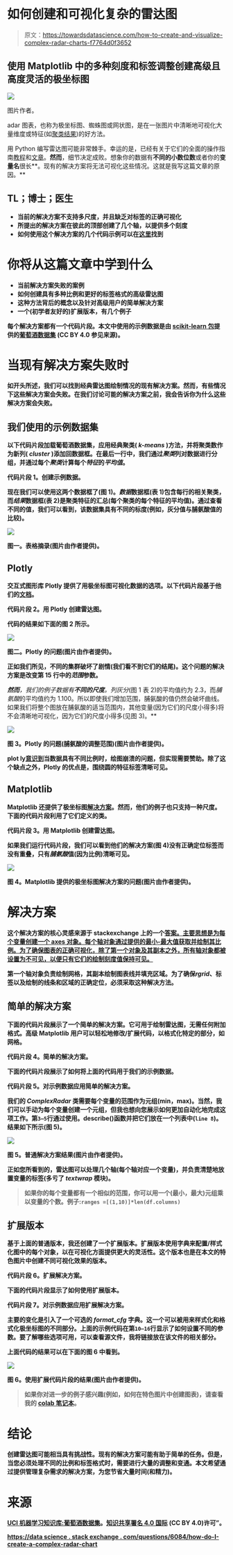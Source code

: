 # 如何创建和可视化复杂的雷达图

> 原文：<https://towardsdatascience.com/how-to-create-and-visualize-complex-radar-charts-f7764d0f3652>

## 使用 Matplotlib 中的多种刻度和标签调整创建高级且高度灵活的极坐标图

![](img/d37a6dac26ca6d28e9f0789919895586.png)

图片作者。

adar 图表，也称为极坐标图、蜘蛛图或网状图，是在一张图片中清晰地可视化大量维度或特征(如[聚类结果](/best-practices-for-visualizing-your-cluster-results-20a3baac7426))的好方法。

用 Python 编写雷达图可能非常棘手。幸运的是，已经有关于它们的全面的操作指南[教程](https://matplotlib.org/stable/gallery/specialty_plots/radar_chart.html)和[文章](/how-to-make-stunning-radar-charts-with-python-implemented-in-matplotlib-and-plotly-91e21801d8ca)。**然而**，细节决定成败。想象你的数据有**不同的小数位数**或者你的**变量名**很长**。现有的解决方案将无法可视化这些情况。这就是我写这篇文章的原因。**

## **TL；博士；医生**

*   **当前的解决方案不支持多尺度，并且缺乏对标签的正确可视化**
*   **所提出的解决方案在彼此的顶部创建了几个轴，以提供多个刻度**
*   **如何使用这个解决方案的几个代码示例可以在[这里](https://colab.research.google.com/drive/1YftqOtPkJGIKbPqBQtjyZgikx20G7Z0M?usp=sharing)找到**

# **你将从这篇文章中学到什么**

*   **当前解决方案失败的案例**
*   **如何创建具有多种比例和更好的标签格式的高级雷达图**
*   **这种方法背后的概念以及针对高级用户的简单解决方案**
*   **一个(初学者友好的)扩展版本，有几个例子**

**每个解决方案都有一个代码片段。本文中使用的示例数据是由 [scikit-learn 包](https://scikit-learn.org/stable/modules/generated/sklearn.datasets.load_wine.html)提供的[葡萄酒数据集](https://archive.ics.uci.edu/ml/datasets/Wine) (CC BY 4.0 参见来源)。**

# **当现有解决方案失败时**

**如开头所述，我们可以找到经典雷达图绘制情况的现有解决方案。然而，有些情况下这些解决方案会失败。在我们讨论可能的解决方案之前，我会告诉你为什么这些解决方案会失败。**

## ****我们使用的示例数据集****

**以下代码片段加载葡萄酒数据集，应用经典聚类( *k-means* )方法，并将聚类数作为新列( *cluster* )添加回数据框。在最后一行中，我们通过*聚类*列对数据进行分组，并通过每个*聚类*计算每个*特征*的*平均值*。**

**代码片段 1。创建示例数据。**

**现在我们可以使用这两个数据框了(图 1)。*数据*数据框(表 1)包含每行的相关聚类，而*结果*数据框(表 2)是聚类特征的汇总(每个聚类的每个特征的平均值)。通过查看不同的值，我们可以看到，该数据集具有不同的标度(例如，灰分值与脯氨酸值的比较)。**

**![](img/13177aca1a26256e1723bb7aaf405e10.png)**

**图一。表格摘录(图片由作者提供)。**

## **Plotly**

**交互式图形库 Plotly 提供了用极坐标图可视化数据的选项。以下代码片段基于他们的[文档](https://plotly.com/python/polar-chart/)。**

**代码片段 2。用 Plotly 创建雷达图。**

**代码的结果如下面的图 2 所示。**

**![](img/79279bbffc2226e67afe1afbb24dc1d0.png)**

**图二。Plotly 的问题(图片由作者提供)。**

**正如我们所见，不同的集群破坏了剧情(我们看不到它们的结尾)。这个问题的解决方案是改变第 15 行中的*范围*参数。**

****然而**，我们的例子数据有**不同的尺度**。列*灰分*(图 1 表 2)的平均值约为 2.3，而*脯氨酸*的平均值约为 1.100。所以即使我们增加范围，脯氨酸的值仍然会破坏曲线。如果我们将整个图放在脯氨酸的适当范围内，其他变量(因为它们的尺度小得多)将不会清晰地可视化，因为它们的尺度小得多(见图 3)。**

**![](img/88cd2755ebd75ca23f38b5360ac6000a.png)**

**图 3。Plotly 的问题(脯氨酸的调整范围)(图片由作者提供)。**

**plot ly[意识到](https://github.com/plotly/plotly.js/issues/3086)当数据具有不同比例时，绘图崩溃的问题，但实现需要赞助。除了这个缺点之外，Plotly 的优点是，围绕圆的特征标签清晰可见。**

## **Matplotlib**

**Matplotlib 还提供了极坐标图[解决方案](https://matplotlib.org/stable/gallery/specialty_plots/radar_chart.html)。然而，他们的例子也只支持一种尺度。下面的代码片段利用了它们定义的类。**

**代码片段 3。用 Matplotlib 创建雷达图。**

**如果我们运行代码片段，我们可以看到他们的解决方案(图 4)没有正确定位标签而没有重叠，只有*脯氨酸*值(因为比例)清晰可见。**

**![](img/d344a1e83755166385f0ddc6dffaf49c.png)**

**图 4。Matplotlib 提供的极坐标图解决方案的问题(图片由作者提供)。**

# **解决方案**

**这个解决方案的核心灵感来源于 stackexchange 上的一个[答案。主要思想是为每个变量创建一个 axes 对象。每个轴对象通过提供的最小-最大值获取并绘制其比例。为了确保图表的正确可视化，除了第一个对象及其副本之外，所有轴对象都被设置为不可见，以便只有它们的绘制刻度值保持可见。](https://datascience.stackexchange.com/questions/6084/how-do-i-create-a-complex-radar-chart)**

**第一个轴对象负责绘制网格，其副本绘制图表线并填充区域。为了确保*rgrid*、标签以及绘制的线条和区域的正确定位，必须采取这种解决方法。**

## **简单的解决方案**

**下面的代码片段展示了一个简单的解决方案。它可用于绘制雷达图，无需任何附加格式。高级 Matplotlib 用户可以轻松地修改/扩展代码，以格式化特定的部分，如网格。**

**代码片段 4。简单的解决方案。**

**下面的代码片段展示了如何将上面的代码用于我们的示例数据。**

**代码片段 5。对示例数据应用简单的解决方案。**

**我们的 *ComplexRadar* 类需要每个变量的范围作为元组(min，max)。当然，我们可以手动为每个变量创建一个元组，但我也想向您展示如何更加自动化地完成这项工作。第`3–5`行通过使用。describe()函数并把它们放在一个列表中(`line 8`)。结果如下所示(图 5)。**

**![](img/6be0c59e51b7f82c63fa7a54be515d41.png)**

**图 5。普通解决方案结果(图片由作者提供)。**

**正如您所看到的，雷达图可以处理几个轴(每个轴对应一个变量)，并负责清楚地放置变量的标签(多亏了 *textwrap* 模块)。**

> **如果你的每个变量都有一个相似的范围，你可以用一个(最小，最大)元组乘以变量的个数。例子:`ranges =[(1,10)]*len(df.columns)`**

## **扩展版本**

**基于上面的普通版本，我还创建了一个扩展版本。扩展版本使用字典来配置/样式化图中的每个对象，以在可视化方面提供更大的灵活性。这个版本也是在本文的特色图片中创建不同可视化效果的版本。**

**代码片段 6。扩展解决方案。**

**下面的代码片段显示了如何使用扩展版本。**

**代码片段 7。对示例数据应用扩展解决方案。**

**主要的变化是引入了一个可选的 *format_cfg* 字典。这一个可以被用来样式化和格式化极坐标图的不同部分。上面的示例代码在第`10–16`行显示了如何设置不同的参数。要了解哪些选项可用，可以查看源文件，我将链接放在该文件的相关部分。**

**上面代码的结果可以在下面的图 6 中看到。**

**![](img/a5a88d73087914450665fbc1867294d4.png)**

**图 6。使用扩展代码片段的结果(图片由作者提供)。**

> **如果你对进一步的例子感兴趣(例如，如何在特色图片中创建图表)，请查看我的 [colab 笔记本](https://colab.research.google.com/drive/1YftqOtPkJGIKbPqBQtjyZgikx20G7Z0M?usp=sharing)。**

# **结论**

**创建雷达图可能相当具有挑战性。现有的解决方案可能有助于简单的任务。但是，当您必须处理不同的比例和标签格式时，需要进行大量的调整和变通。本文希望通过提供管理复杂需求的解决方案，为您节省大量时间(和精力)。**

# **来源**

**[UCI 机器学习知识库:葡萄酒数据集](http://archive.ics.uci.edu/ml/datasets/Wine)。[知识共享署名 4.0 国际](https://creativecommons.org/licenses/by/4.0/legalcode) (CC BY 4.0)许可”。**

**[https://data science . stack exchange . com/questions/6084/how-do-I-create-a-complex-radar-chart](https://datascience.stackexchange.com/questions/6084/how-do-i-create-a-complex-radar-chart)**
